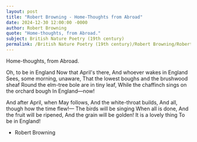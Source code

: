 ```yaml
---
layout: post
title: "Robert Browning - Home-Thoughts from Abroad"
date: 2024-12-30 12:00:00 -0000
author: Robert Browning
quote: "Home-thoughts, from Abroad."
subject: British Nature Poetry (19th century)
permalink: /British Nature Poetry (19th century)/Robert Browning/Robert Browning - Home-Thoughts from Abroad
---
```


Home-thoughts, from Abroad.
   
Oh, to be in England
Now that April's there,
And whoever wakes in England
Sees, some morning, unaware,
That the lowest boughs and the brushwood sheaf
Round the elm-tree bole are in tiny leaf,
While the chaffinch sings on the orchard bough
In England—now!

And after April, when May follows,
   And the white-throat builds,
   And all, though how the time flew!—
The birds will be singing
When all is done,
And the fruit will be ripened,
And the grain will be golden!
It is a lovely thing
To be in England!

- Robert Browning
